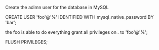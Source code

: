 Create the adimn user for the database in MySQL

CREATE USER 'foo'@'%' IDENTIFIED WITH mysql_native_password BY 'bar';

the foo is able to do everything
grant all privileges on *.* to 'foo'@'%';

FLUSH PRIVILEGES;

